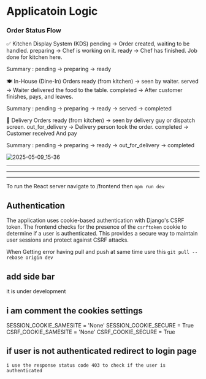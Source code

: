 # Applicatoin Logic 

### Order Status Flow 
✅ Kitchen Display System (KDS)
pending → Order created, waiting to be handled.
preparing → Chef is working on it.
ready → Chef has finished. Job done for kitchen here.

Summary : pending → preparing → ready

🍽️ In-House (Dine-In) Orders
ready (from kitchen) → seen by waiter.
served → Waiter delivered the food to the table.
completed → After customer finishes, pays, and leaves.

Summary : pending → preparing → ready → served → completed

🛵 Delivery Orders
ready (from kitchen) → seen by delivery guy or dispatch screen.
out_for_delivery → Delivery person took the order.
completed → Customer received And pay 

Summary : pending → preparing → ready → out_for_delivery → completed

![2025-05-09_15-36](https://github.com/user-attachments/assets/719f0f65-d436-49b1-ad88-b38224b8c401)

----
----
----

To run the React server   navigate to /frontend then  `npm run dev`

## Authentication
The application uses cookie-based authentication with Django's CSRF token. The frontend checks for the presence of the `csrftoken` cookie to determine if a user is authenticated. This provides a secure way to maintain user sessions and protect against CSRF attacks.

When Getting error having pull and push at same time usre this `git pull --rebase origin dev`

## add side bar 
it is under development 

## i am comment the cookies settings
 SESSION_COOKIE_SAMESITE = 'None'
 SESSION_COOKIE_SECURE = True
 CSRF_COOKIE_SAMESITE = 'None'
 CSRF_COOKIE_SECURE = True

## if user is not authenticated redirect to login page
    i use the response status code 403 to check if the user is authenticated 

